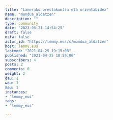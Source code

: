 ```yaml
---
title: "Lanerako prestakuntza eta orientabidea" 
name: "mundua_aldatzen"
description: ""
type: community
date: "2023-06-21 14:54:25"
draft: false
nsfw: false
actor_id: "https://lemmy.eus/c/mundua_aldatzen"
host: lemmy.eus
lastmod: "2021-04-25 19:15:08"
published: "2021-04-25 18:59:06"
subscribers: 4
posts: 2
comments: 0
weight: 2
dau: 1
wau: 1
mau: 1
instances:
- "lemmy_eus"
tags: 
- "lemmy_eus"

---
```

